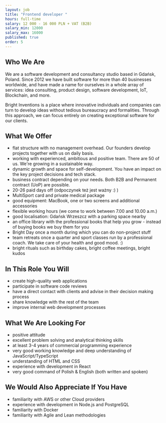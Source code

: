 ```yaml
---
layout: job
title: "Frontend developer "
hours: full-time
salary: 12 000 - 16 000 PLN + VAT (B2B)
salary_min: 12000
salary_max: 16000
published: true
order: 5
---
```

## Who We Are

We are a software development and consultancy studio based in Gdańsk, Poland. Since 2012 we have built software for more than 40 businesses worldwide, and have made a name for ourselves in a whole array of services: idea consulting, product design, software development, IoT, Blockchain, and more.

Bright Inventions is a place where innovative individuals and companies can turn to develop ideas without tedious bureaucracy and formalities. Through this approach, we can focus entirely on creating exceptional software for our clients.

## What We Offer 

* flat structure with no management overhead. Our founders develop projects together with us on daily basis.  
* working with experienced, ambitious and positive team. There are 50 of us. We're growing in a sustainable way. 
* dynamic growth and space for self-development. You have an impact on the key project decisions and tech stack. 
* business contract depending on your needs. Both B2B and Permanent contract (UoP) are possible. 
* 20-26 paid days off (odpoczynek też jest ważny :) ) 
* MultiSport card and private medical package
* good equipment: MacBook, one or two screens and additional accessories
* flexible working hours (we come to work between 7.00 and 10.00 a.m.)
* good localisation: Gdańsk Wrzeszcz with a parking space nearby 
* an office library with the professional books that help you grow - instead of buying books we buy them for you 
* Bright Day once a month during which you can do non-project stuff
* team retreats once a quarter and sport classes run by a professional coach. We take care of your health and good mood. :) 
* bright rituals such as birthday cakes, bright coffee meetings, bright kudos 


## In This Role You Will

* create high-quality web applications
* participate in software code reviews
* have a direct contact with clients and advise in their decision making process
* share knowledge with the rest of the team
* improve internal web development processes

## What We Are Looking For

* positive attitude 
* excellent problem solving and analytical thinking skills
* at least 3-4 years of commercial programming experience
* very good working knowledge and deep understanding of JavaScript/TypeScript
* understanding of HTML and CSS
* experience with development in React
* very good command of Polish & English (both written and spoken)

## We Would Also Appreciate If You Have

* familiarity with AWS or other Cloud providers
* experience with development in Node.js and PostgreSQL
* familiarity with Docker
* familiarity with Agile and Lean methodologies

